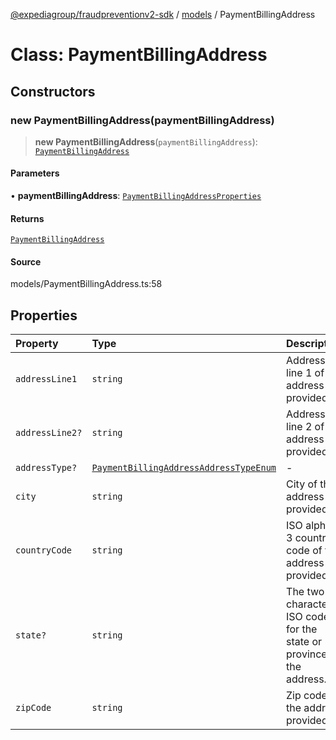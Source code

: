 [@expediagroup/fraudpreventionv2-sdk](../../index.md) / [models](../index.md) / PaymentBillingAddress

# Class: PaymentBillingAddress

## Constructors

### new PaymentBillingAddress(paymentBillingAddress)

> **new PaymentBillingAddress**(`paymentBillingAddress`): [`PaymentBillingAddress`](PaymentBillingAddress.md)

#### Parameters

• **paymentBillingAddress**: [`PaymentBillingAddressProperties`](../interfaces/PaymentBillingAddressProperties.md)

#### Returns

[`PaymentBillingAddress`](PaymentBillingAddress.md)

#### Source

models/PaymentBillingAddress.ts:58

## Properties

| Property | Type | Description |
| :------ | :------ | :------ |
| `addressLine1` | `string` | Address line 1 of the address provided. |
| `addressLine2?` | `string` | Address line 2 of the address provided. |
| `addressType?` | [`PaymentBillingAddressAddressTypeEnum`](../type-aliases/PaymentBillingAddressAddressTypeEnum.md) | - |
| `city` | `string` | City of the address provided. |
| `countryCode` | `string` | ISO alpha-3 country code of the address provided. |
| `state?` | `string` | The two-characters ISO code for the state or province of the address. |
| `zipCode` | `string` | Zip code of the address provided. |
